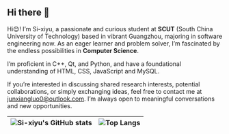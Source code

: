 ## Hi there 👋
Hi😊! I’m Si-xiyu, a passionate and curious student at **SCUT** (South China University of Technology) based in vibrant Guangzhou, majoring in software engineering now. As an eager learner and problem solver, I’m fascinated by the endless possibilities in **Computer Science**.  

I’m proficient in C++, Qt, and Python, and have a foundational understanding of HTML, CSS, JavaScript and MySQL.  

If you’re interested in discussing shared research interests, potential collaborations, or simply exchanging ideas, feel free to contact me at [junxiangluo0@outlook.com](mailto:junxiangluo0@outlook.com). I’m always open to meaningful conversations and new opportunities.  

| <img src="https://github-readme-stats-hazel-six-58.vercel.app/api?username=Si-xiyu&show_icons=true&include_all_commits=true&theme=buefy&hide_border=true" alt="Si-xiyu's GitHub stats" /> | <img src="https://github-readme-stats-hazel-six-58.vercel.app/api/top-langs/?username=Si-xiyu&layout=compact&theme=buefy&hide_border=true" alt="Top Langs" /> |
| ------------- | ------------- |
